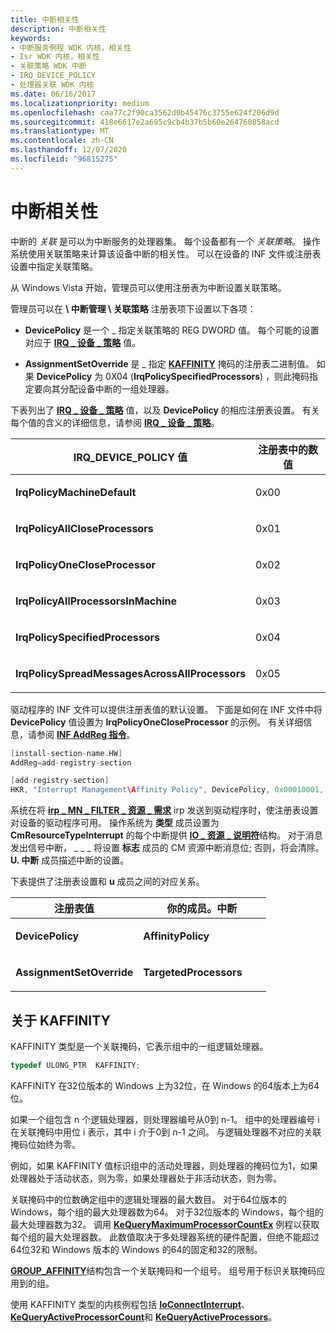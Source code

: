 ```yaml
---
title: 中断相关性
description: 中断相关性
keywords:
- 中断服务例程 WDK 内核，相关性
- Isr WDK 内核，相关性
- 关联策略 WDK 中断
- IRQ_DEVICE_POLICY
- 处理器关联 WDK 内核
ms.date: 06/16/2017
ms.localizationpriority: medium
ms.openlocfilehash: caa77c2f90ca3562d0b45476c3755e624f206d9d
ms.sourcegitcommit: 418e6617e2a695c9cb4b37b5b60e264760858acd
ms.translationtype: MT
ms.contentlocale: zh-CN
ms.lasthandoff: 12/07/2020
ms.locfileid: "96815275"
---
```

# <a name="interrupt-affinity"></a>中断相关性


中断的 *关联* 是可以为中断服务的处理器集。 每个设备都有一个 *关联策略*。 操作系统使用关联策略来计算该设备中断的相关性。 可以在设备的 INF 文件或注册表设置中指定关联策略。

从 Windows Vista 开始，管理员可以使用注册表为中断设置关联策略。

管理员可以在 **\\ 中断管理 \\ 关联策略** 注册表项下设置以下各项：

-   **DevicePolicy** 是一个 \_ 指定关联策略的 REG DWORD 值。 每个可能的设置对应于 [**IRQ \_ 设备 \_ 策略**](/windows-hardware/drivers/ddi/wdm/ne-wdm-_irq_device_policy) 值。


-   **AssignmentSetOverride** 是 \_ 指定 [**KAFFINITY**](#about-kaffinity) 掩码的注册表二进制值。 如果 **DevicePolicy** 为 0X04 (**IrqPolicySpecifiedProcessors**) ，则此掩码指定要向其分配设备中断的一组处理器。

下表列出了 [**IRQ \_ 设备 \_ 策略**](/windows-hardware/drivers/ddi/wdm/ne-wdm-_irq_device_policy) 值，以及 **DevicePolicy** 的相应注册表设置。 有关每个值的含义的详细信息，请参阅 [**IRQ \_ 设备 \_ 策略**](/windows-hardware/drivers/ddi/wdm/ne-wdm-_irq_device_policy)。

<table>
<colgroup>
<col width="50%" />
<col width="50%" />
</colgroup>
<thead>
<tr class="header">
<th>IRQ_DEVICE_POLICY 值</th>
<th>注册表中的数值</th>
</tr>
</thead>
<tbody>
<tr class="odd">
<td><p><strong>IrqPolicyMachineDefault</strong></p></td>
<td><p>0x00</p></td>
</tr>
<tr class="even">
<td><p><strong>IrqPolicyAllCloseProcessors</strong></p></td>
<td><p>0x01</p></td>
</tr>
<tr class="odd">
<td><p><strong>IrqPolicyOneCloseProcessor</strong></p></td>
<td><p>0x02</p></td>
</tr>
<tr class="even">
<td><p><strong>IrqPolicyAllProcessorsInMachine</strong></p></td>
<td><p>0x03</p></td>
</tr>
<tr class="odd">
<td><p><strong>IrqPolicySpecifiedProcessors</strong></p></td>
<td><p>0x04</p></td>
</tr>
<tr class="even">
<td><p><strong>IrqPolicySpreadMessagesAcrossAllProcessors</strong></p></td>
<td><p>0x05</p></td>
</tr>
</tbody>
</table>

 

驱动程序的 INF 文件可以提供注册表值的默认设置。 下面是如何在 INF 文件中将 **DevicePolicy** 值设置为 **IrqPolicyOneCloseProcessor** 的示例。 有关详细信息，请参阅 [**INF AddReg 指令**](../install/inf-addreg-directive.md)。

```cpp
[install-section-name.HW]
AddReg=add-registry-section 

[add-registry-section]
HKR, "Interrupt Management\Affinity Policy", DevicePolicy, 0x00010001, 2
```

系统在将 [**irp \_ MN \_ FILTER \_ 资源 \_ 需求**](./irp-mn-filter-resource-requirements.md) irp 发送到驱动程序时，使注册表设置对设备的驱动程序可用。 操作系统为 **类型** 成员设置为 **CmResourceTypeInterrupt** 的每个中断提供 [**IO \_ 资源 \_ 说明符**](/windows-hardware/drivers/ddi/wdm/ns-wdm-_io_resource_descriptor)结构。 对于消息发出信号中断， \_ \_ \_ 将设置 **标志** 成员的 CM 资源中断消息位; 否则，将会清除。 **U. 中断** 成员描述中断的设置。

下表提供了注册表设置和 **u** 成员之间的对应关系。

<table>
<colgroup>
<col width="50%" />
<col width="50%" />
</colgroup>
<thead>
<tr class="header">
<th>注册表值</th>
<th>你的成员。中断</th>
</tr>
</thead>
<tbody>
<tr class="odd">
<td><p><strong>DevicePolicy</strong></p></td>
<td><p><strong>AffinityPolicy</strong></p></td>
</tr>
<tr class="even">
<td><p><strong>AssignmentSetOverride</strong></p></td>
<td><p><strong>TargetedProcessors</strong></p></td>
</tr>
</tbody>
</table>

## <a name="about-kaffinity"></a>关于 KAFFINITY

KAFFINITY 类型是一个关联掩码，它表示组中的一组逻辑处理器。

```cpp
typedef ULONG_PTR  KAFFINITY;
```

KAFFINITY 在32位版本的 Windows 上为32位，在 Windows 的64版本上为64位。

如果一个组包含 n 个逻辑处理器，则处理器编号从0到 n-1。 组中的处理器编号 i 在关联掩码中用位 i 表示，其中 i 介于0到 n-1 之间。 与逻辑处理器不对应的关联掩码位始终为零。

例如，如果 KAFFINITY 值标识组中的活动处理器，则处理器的掩码位为1，如果处理器处于活动状态，则为零，如果处理器处于非活动状态，则为零。

关联掩码中的位数确定组中的逻辑处理器的最大数目。 对于64位版本的 Windows，每个组的最大处理器数为64。 对于32位版本的 Windows，每个组的最大处理器数为32。 调用 [**KeQueryMaximumProcessorCountEx**](/windows-hardware/drivers/ddi/ntddk/nf-ntddk-kequerymaximumprocessorcountex) 例程以获取每个组的最大处理器数。 此数值取决于多处理器系统的硬件配置，但绝不能超过64位32和 Windows 版本的 Windows 的64的固定和32的限制。

[**GROUP_AFFINITY**](/windows-hardware/drivers/ddi/miniport/ns-miniport-_group_affinity)结构包含一个关联掩码和一个组号。 组号用于标识关联掩码应用到的组。

使用 KAFFINITY 类型的内核例程包括 [**IoConnectInterrupt**](/windows-hardware/drivers/ddi/wdm/nf-wdm-ioconnectinterrupt)、 [**KeQueryActiveProcessorCount**](/windows-hardware/drivers/ddi/ntddk/nf-ntddk-kequeryactiveprocessorcount)和 [**KeQueryActiveProcessors**](/windows-hardware/drivers/ddi/ntddk/nf-ntddk-kequeryactiveprocessors)。 

 

 

